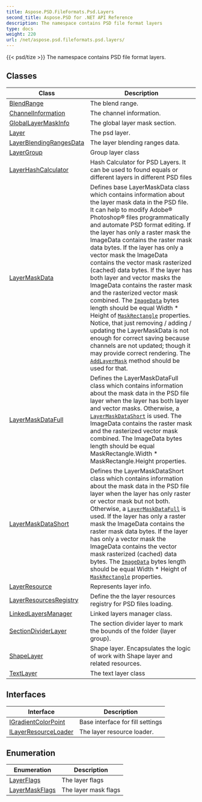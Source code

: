 ```yaml
---
title: Aspose.PSD.FileFormats.Psd.Layers
second_title: Aspose.PSD for .NET API Reference
description: The namespace contains PSD file format layers
type: docs
weight: 220
url: /net/aspose.psd.fileformats.psd.layers/
---
```

{{< psd/tize >}}
The namespace contains PSD file format layers.

## Classes

| Class | Description |
| --- | --- |
| [BlendRange](./blendrange/) | The blend range. |
| [ChannelInformation](./channelinformation/) | The channel information. |
| [GlobalLayerMaskInfo](./globallayermaskinfo/) | The global layer mask section. |
| [Layer](./layer/) | The psd layer. |
| [LayerBlendingRangesData](./layerblendingrangesdata/) | The layer blending ranges data. |
| [LayerGroup](./layergroup/) | Group layer class |
| [LayerHashCalculator](./layerhashcalculator/) | Hash Calculator for PSD Layers. It can be used to found equals or different layers in different PSD files |
| [LayerMaskData](./layermaskdata/) | Defines base LayerMaskData class which contains information about the layer mask data in the PSD file. It can help to modify Adobe® Photoshop® files programmatically and automate PSD format editing. If the layer has only a raster mask the ImageData contains the raster mask data bytes. If the layer has only a vector mask the ImageData contains the vector mask rasterized (cached) data bytes. If the layer has both layer and vector masks the ImageData contains the raster mask and the rasterized vector mask combined. The [`ImageData`](../aspose.psd.fileformats.psd.layers/layermaskdata/imagedata/) bytes length should be equal Width * Height of [`MaskRectangle`](../aspose.psd.fileformats.psd.layers/layermaskdata/maskrectangle/) properties. Notice, that just removing / adding / updating the LayerMaskData is not enough for correct saving because channels are not updated; though it may provide correct rendering. The [`AddLayerMask`](../aspose.psd.fileformats.psd.layers/layer/addlayermask/) method should be used for that. |
| [LayerMaskDataFull](./layermaskdatafull/) | Defines the LayerMaskDataFull class which contains information about the mask data in the PSD file layer when the layer has both layer and vector masks. Otherwise, a [`LayerMaskDataShort`](../aspose.psd.fileformats.psd.layers/layermaskdatashort/) is used. The ImageData contains the raster mask and the rasterized vector mask combined. The ImageData bytes length should be equal MaskRectangle.Width * MaskRectangle.Height properties. |
| [LayerMaskDataShort](./layermaskdatashort/) | Defines the LayerMaskDataShort class which contains information about the mask data in the PSD file layer when the layer has only raster or vector mask but not both. Otherwise, a [`LayerMaskDataFull`](../aspose.psd.fileformats.psd.layers/layermaskdatafull/) is used. If the layer has only a raster mask the ImageData contains the raster mask data bytes. If the layer has only a vector mask the ImageData contains the vector mask rasterized (cached) data bytes. The [`ImageData`](../aspose.psd.fileformats.psd.layers/layermaskdata/imagedata/) bytes length should be equal Width * Height of [`MaskRectangle`](../aspose.psd.fileformats.psd.layers/layermaskdata/maskrectangle/) properties. |
| [LayerResource](./layerresource/) | Represents layer info. |
| [LayerResourcesRegistry](./layerresourcesregistry/) | Define the the layer resources registry for PSD files loading. |
| [LinkedLayersManager](./linkedlayersmanager/) | Linked layers manager class. |
| [SectionDividerLayer](./sectiondividerlayer/) | The section divider layer to mark the bounds of the folder (layer group). |
| [ShapeLayer](./shapelayer/) | Shape layer. Encapsulates the logic of work with Shape layer and related resources. |
| [TextLayer](./textlayer/) | The text layer class |
## Interfaces

| Interface | Description |
| --- | --- |
| [IGradientColorPoint](./igradientcolorpoint/) | Base interface for fill settings |
| [ILayerResourceLoader](./ilayerresourceloader/) | The layer resource loader. |
## Enumeration

| Enumeration | Description |
| --- | --- |
| [LayerFlags](./layerflags/) | The layer flags |
| [LayerMaskFlags](./layermaskflags/) | The layer mask flags |


